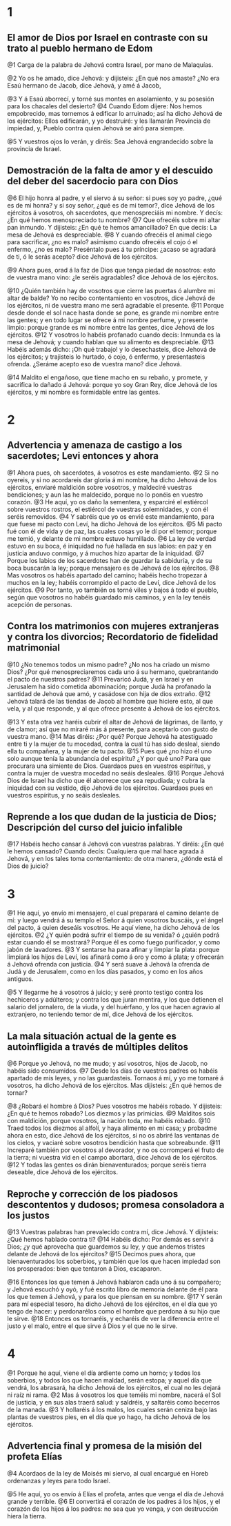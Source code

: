 # 1 
## El amor de Dios por Israel en contraste con su trato al pueblo hermano de Edom
@1 Carga de la palabra de Jehová contra Israel, por mano de Malaquías.

@2 Yo os he amado, dice Jehová: y dijisteis: ¿En qué nos amaste? ¿No era Esaú hermano de Jacob, dice Jehová, y amé á Jacob,

@3 Y á Esaú aborrecí, y torné sus montes en asolamiento, y su posesión para los chacales del desierto? @4 Cuando Edom dijere: Nos hemos empobrecido, mas tornemos á edificar lo arruinado; así ha dicho Jehová de los ejércitos: Ellos edificarán, y yo destruiré: y les llamarán Provincia de impiedad, y, Pueblo contra quien Jehová se airó para siempre.

@5 Y vuestros ojos lo verán, y diréis: Sea Jehová engrandecido sobre la provincia de Israel.

## Demostración de la falta de amor y el descuido del deber del sacerdocio para con Dios
@6 El hijo honra al padre, y el siervo á su señor: si pues soy yo padre, ¿qué es de mi honra? y si soy señor, ¿qué es de mi temor?, dice Jehová de los ejércitos á vosotros, oh sacerdotes, que menospreciáis mi nombre. Y decís: ¿En qué hemos menospreciado tu nombre? @7 Que ofrecéis sobre mi altar pan inmundo. Y dijisteis: ¿En qué te hemos amancillado? En que decís: La mesa de Jehová es despreciable. @8 Y cuando ofrecéis el animal ciego para sacrificar, ¿no es malo? asimismo cuando ofrecéis el cojo ó el enfermo, ¿no es malo? Preséntalo pues á tu príncipe: ¿acaso se agradará de ti, ó le serás acepto? dice Jehová de los ejércitos.

@9 Ahora pues, orad á la faz de Dios que tenga piedad de nosotros: esto de vuestra mano vino: ¿le seréis agradables? dice Jehová de los ejércitos.

@10 ¿Quién también hay de vosotros que cierre las puertas ó alumbre mi altar de balde? Yo no recibo contentamiento en vosotros, dice Jehová de los ejércitos, ni de vuestra mano me será agradable el presente. @11 Porque desde donde el sol nace hasta donde se pone, es grande mi nombre entre las gentes; y en todo lugar se ofrece á mi nombre perfume, y presente limpio: porque grande es mi nombre entre las gentes, dice Jehová de los ejércitos. @12 Y vosotros lo habéis profanado cuando decís: Inmunda es la mesa de Jehová; y cuando hablan que su alimento es despreciable. @13 Habéis además dicho: ¡Oh qué trabajo! y lo desechasteis, dice Jehová de los ejércitos; y trajisteis lo hurtado, ó cojo, ó enfermo, y presentasteis ofrenda. ¿Seráme acepto eso de vuestra mano? dice Jehová.

@14 Maldito el engañoso, que tiene macho en su rebaño, y promete, y sacrifica lo dañado á Jehová: porque yo soy Gran Rey, dice Jehová de los ejércitos, y mi nombre es formidable entre las gentes. 

# 2 
## Advertencia y amenaza de castigo a los sacerdotes; Levi entonces y ahora
@1 Ahora pues, oh sacerdotes, á vosotros es este mandamiento. @2 Si no oyereis, y si no acordareis dar gloria á mi nombre, ha dicho Jehová de los ejércitos, enviaré maldición sobre vosotros, y maldeciré vuestras bendiciones; y aun las he maldecido, porque no lo ponéis en vuestro corazón. @3 He aquí, yo os daño la sementera, y esparciré el estiércol sobre vuestros rostros, el estiércol de vuestras solemnidades, y con él seréis removidos. @4 Y sabréis que yo os envié este mandamiento, para que fuese mi pacto con Leví, ha dicho Jehová de los ejércitos. @5 Mi pacto fué con él de vida y de paz, las cuales cosas yo le dí por el temor; porque me temió, y delante de mi nombre estuvo humillado. @6 La ley de verdad estuvo en su boca, é iniquidad no fué hallada en sus labios: en paz y en justicia anduvo conmigo, y á muchos hizo apartar de la iniquidad. @7 Porque los labios de los sacerdotes han de guardar la sabiduría, y de su boca buscarán la ley; porque mensajero es de Jehová de los ejércitos. @8 Mas vosotros os habéis apartado del camino; habéis hecho tropezar á muchos en la ley; habéis corrompido el pacto de Leví, dice Jehová de los ejércitos. @9 Por tanto, yo también os torné viles y bajos á todo el pueblo, según que vosotros no habéis guardado mis caminos, y en la ley tenéis acepción de personas.

## Contra los matrimonios con mujeres extranjeras y contra los divorcios; Recordatorio de fidelidad matrimonial
@10 ¿No tenemos todos un mismo padre? ¿No nos ha criado un mismo Dios? ¿Por qué menospreciaremos cada uno á su hermano, quebrantando el pacto de nuestros padres? @11 Prevaricó Judá, y en Israel y en Jerusalem ha sido cometida abominación; porque Judá ha profanado la santidad de Jehová que amó, y casádose con hija de dios extraño. @12 Jehová talará de las tiendas de Jacob al hombre que hiciere esto, al que vela, y al que responde, y al que ofrece presente á Jehová de los ejércitos.

@13 Y esta otra vez haréis cubrir el altar de Jehová de lágrimas, de llanto, y de clamor; así que no miraré más á presente, para aceptarlo con gusto de vuestra mano. @14 Mas diréis: ¿Por qué? Porque Jehová ha atestiguado entre ti y la mujer de tu mocedad, contra la cual tú has sido desleal, siendo ella tu compañera, y la mujer de tu pacto. @15 Pues qué ¿no hizo él uno solo aunque tenía la abundancia del espíritu? ¿Y por qué uno? Para que procurara una simiente de Dios. Guardaos pues en vuestros espíritus, y contra la mujer de vuestra mocedad no seáis desleales. @16 Porque Jehová Dios de Israel ha dicho que él aborrece que sea repudiada; y cubra la iniquidad con su vestido, dijo Jehová de los ejércitos. Guardaos pues en vuestros espíritus, y no seáis desleales.

## Reprende a los que dudan de la justicia de Dios; Descripción del curso del juicio infalible
@17 Habéis hecho cansar á Jehová con vuestras palabras. Y diréis: ¿En qué le hemos cansado? Cuando decís: Cualquiera que mal hace agrada á Jehová, y en los tales toma contentamiento: de otra manera, ¿dónde está el Dios de juicio? 

# 3 
@1 He aquí, yo envío mi mensajero, el cual preparará el camino delante de mí: y luego vendrá á su templo el Señor á quien vosotros buscáis, y el ángel del pacto, á quien deseáis vosotros. He aquí viene, ha dicho Jehová de los ejércitos. @2 ¿Y quién podrá sufrir el tiempo de su venida? ó ¿quién podrá estar cuando él se mostrará? Porque él es como fuego purificador, y como jabón de lavadores. @3 Y sentarse ha para afinar y limpiar la plata: porque limpiará los hijos de Leví, los afinará como á oro y como á plata; y ofrecerán á Jehová ofrenda con justicia. @4 Y será suave á Jehová la ofrenda de Judá y de Jerusalem, como en los días pasados, y como en los años antiguos.

@5 Y llegarme he á vosotros á juicio; y seré pronto testigo contra los hechiceros y adúlteros; y contra los que juran mentira, y los que detienen el salario del jornalero, de la viuda, y del huérfano, y los que hacen agravio al extranjero, no teniendo temor de mí, dice Jehová de los ejércitos.

## La mala situación actual de la gente es autoinfligida a través de múltiples delitos
@6 Porque yo Jehová, no me mudo; y así vosotros, hijos de Jacob, no habéis sido consumidos. @7 Desde los días de vuestros padres os habéis apartado de mis leyes, y no las guardasteis. Tornaos á mí, y yo me tornaré á vosotros, ha dicho Jehová de los ejércitos. Mas dijisteis: ¿En qué hemos de tornar?

@8 ¿Robará el hombre á Dios? Pues vosotros me habéis robado. Y dijisteis: ¿En qué te hemos robado? Los diezmos y las primicias. @9 Malditos sois con maldición, porque vosotros, la nación toda, me habéis robado. @10 Traed todos los diezmos al alfolí, y haya alimento en mi casa; y probadme ahora en esto, dice Jehová de los ejércitos, si no os abriré las ventanas de los cielos, y vaciaré sobre vosotros bendición hasta que sobreabunde. @11 Increparé también por vosotros al devorador, y no os corromperá el fruto de la tierra; ni vuestra vid en el campo abortará, dice Jehová de los ejércitos. @12 Y todas las gentes os dirán bienaventurados; porque seréis tierra deseable, dice Jehová de los ejércitos.

## Reproche y corrección de los piadosos descontentos y dudosos; promesa consoladora a los justos
@13 Vuestras palabras han prevalecido contra mí, dice Jehová. Y dijisteis: ¿Qué hemos hablado contra ti? @14 Habéis dicho: Por demás es servir á Dios; ¿y qué aprovecha que guardemos su ley, y que andemos tristes delante de Jehová de los ejércitos? @15 Decimos pues ahora, que bienaventurados los soberbios, y también que los que hacen impiedad son los prosperados: bien que tentaron á Dios, escaparon.

@16 Entonces los que temen á Jehová hablaron cada uno á su compañero; y Jehová escuchó y oyó, y fué escrito libro de memoria delante de él para los que temen á Jehová, y para los que piensan en su nombre. @17 Y serán para mí especial tesoro, ha dicho Jehová de los ejércitos, en el día que yo tengo de hacer: y perdonarélos como el hombre que perdona á su hijo que le sirve. @18 Entonces os tornaréis, y echaréis de ver la diferencia entre el justo y el malo, entre el que sirve á Dios y el que no le sirve. 

# 4 
@1 Porque he aquí, viene el día ardiente como un horno; y todos los soberbios, y todos los que hacen maldad, serán estopa; y aquel día que vendrá, los abrasará, ha dicho Jehová de los ejércitos, el cual no les dejará ni raíz ni rama. @2 Mas á vosotros los que teméis mi nombre, nacerá el Sol de justicia, y en sus alas traerá salud: y saldréis, y saltaréis como becerros de la manada. @3 Y hollaréis á los malos, los cuales serán ceniza bajo las plantas de vuestros pies, en el día que yo hago, ha dicho Jehová de los ejércitos.

## Advertencia final y promesa de la misión del profeta Elías
@4 Acordaos de la ley de Moisés mi siervo, al cual encargué en Horeb ordenanzas y leyes para todo Israel.

@5 He aquí, yo os envío á Elías el profeta, antes que venga el día de Jehová grande y terrible. @6 El convertirá el corazón de los padres á los hijos, y el corazón de los hijos á los padres: no sea que yo venga, y con destrucción hiera la tierra. 